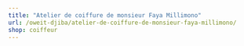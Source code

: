 ```yaml
---
title: "Atelier de coiffure de monsieur Faya Millimono"
url: /oweit-djiba/atelier-de-coiffure-de-monsieur-faya-millimono/
shop: coiffeur
---
```

